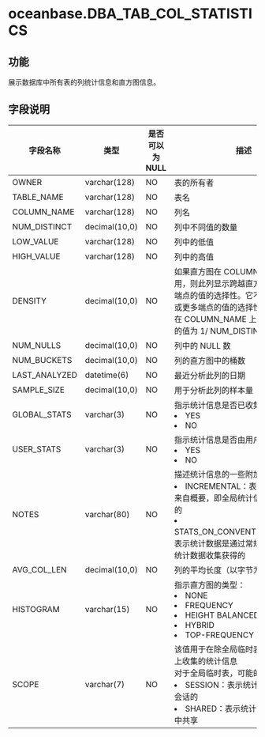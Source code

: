 # oceanbase.DBA_TAB_COL_STATISTICS
## 功能
展示数据库中所有表的列统计信息和直方图信息。
## 字段说明

| 字段名称 | 类型 | 是否可以为 NULL | 描述 |
| --- | --- | --- | --- |
| OWNER | varchar(128) | NO | 表的所有者 |
| TABLE_NAME | varchar(128) | NO | 表名 |
| COLUMN_NAME | varchar(128) | NO | 列名 |
| NUM_DISTINCT | decimal(10,0) | NO | 列中不同值的数量 |
| LOW_VALUE | varchar(128) | NO | 列中的低值 |
| HIGH_VALUE | varchar(128) | NO | 列中的高值 |
| DENSITY | decimal(10,0) | NO | 如果直方图在 COLUMN_NAME 上可用，则此列显示跨越直方图中少于 2 个端点的值的选择性。它不代表跨越 2 个或更多端点的值的选择性。如果直方图在 COLUMN_NAME 上不可用，则此列的值为 1/ NUM_DISTINCT |
| NUM_NULLS | decimal(10,0) | NO | 列中的 NULL 数 |
| NUM_BUCKETS | decimal(10,0) | NO | 列的直方图中的桶数 |
| LAST_ANALYZED | datetime(6) | NO | 最近分析此列的日期 |
| SAMPLE_SIZE | decimal(10,0) | NO | 用于分析此列的样本量 |
| GLOBAL_STATS | varchar(3) | NO | 指示统计信息是否已收集或增量维护：<li>YES<li>NO |
| USER_STATS | varchar(3) | NO | 指示统计信息是否由用户直接输入：<li>YES<li>NO |
| NOTES | varchar(80) | NO | 描述统计信息的一些附加属性：<li>INCREMENTAL：表示全局统计信息来自概要，即全局统计信息是增量维护的<li>STATS_ON_CONVENTIONAL_LOAD：表示统计数据是通过常规 DML 的在线统计数据收集获得的 |
| AVG_COL_LEN | decimal(10,0) | NO | 列的平均长度（以字节为单位） |
| HISTOGRAM | varchar(15) | NO | 指示直方图的类型：<li>NONE<li>FREQUENCY<li>HEIGHT BALANCED<li>HYBRID<li>TOP-FREQUENCY |
| SCOPE | varchar(7) | NO | 该值用于在除全局临时表之外的任何表上收集的统计信息<br>对于全局临时表，可能的值为：<li>SESSION：表示统计信息是特定于会话的<li>SHARED：表示统计信息在所有会话中共享 |
